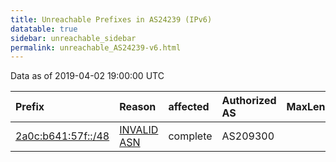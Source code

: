 ```yaml
---
title: Unreachable Prefixes in AS24239 (IPv6)
datatable: true
sidebar: unreachable_sidebar
permalink: unreachable_AS24239-v6.html
---
```


Data as of 2019-04-02 19:00:00 UTC


<div class="datatable-begin"></div>

| Prefix                                                         | Reason                                                                                                    | affected   | Authorized AS   |   MaxLength | Anchor                                         |   unreachable /48s |
|:---------------------------------------------------------------|:----------------------------------------------------------------------------------------------------------|:-----------|:----------------|------------:|:-----------------------------------------------|-------------------:|
| [2a0c:b641:57f::/48](https://stat.ripe.net/2a0c:b641:57f::/48) | [INVALID ASN](https://rpki-validator.ripe.net/announcement-preview?asn=AS24239&prefix=2a0c:b641:57f::/48) | complete   | AS209300        |          48 | [RIPE](unreachable_RIPE_NCC_RPKI_Root-v6.html) |                  1 |

<div class="datatable-end"></div>